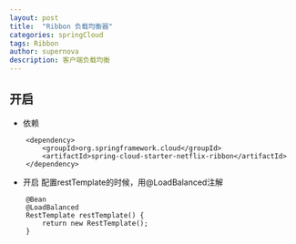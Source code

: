 ```yaml
---
layout: post
title:  "Ribbon 负载均衡器"
categories: springCloud
tags: Ribbon
author: supernova
description: 客户端负载均衡
---
```

## 开启
* 依赖

```
    <dependency>
		<groupId>org.springframework.cloud</groupId>
		<artifactId>spring-cloud-starter-netflix-ribbon</artifactId>
	</dependency>
```

* 开启 
配置restTemplate的时候，用@LoadBalanced注解  

```
    @Bean
    @LoadBalanced
    RestTemplate restTemplate() {
        return new RestTemplate();
    }
```
